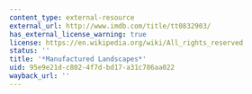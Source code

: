 ```yaml
---
content_type: external-resource
external_url: http://www.imdb.com/title/tt0832903/
has_external_license_warning: true
license: https://en.wikipedia.org/wiki/All_rights_reserved
status: ''
title: '*Manufactured Landscapes*'
uid: 95e9e21d-c802-4f7d-bd17-a31c786aa022
wayback_url: ''
---
```

